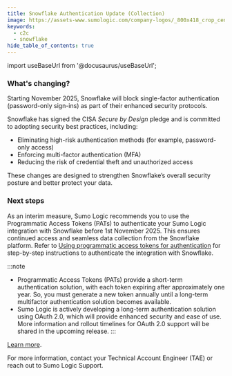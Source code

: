 ```yaml
---
title: Snowflake Authentication Update (Collection)
image: https://assets-www.sumologic.com/company-logos/_800x418_crop_center-center_82_none/SumoLogic_Preview_600x600.jpg?mtime=1617040082
keywords:
  - c2c
  - snowflake
hide_table_of_contents: true    
---
```


import useBaseUrl from '@docusaurus/useBaseUrl';

### What's changing?

Starting November 2025, Snowflake will block single-factor authentication (password-only sign-ins) as part of their enhanced security protocols.

Snowflake has signed the CISA *Secure by Design* pledge and is committed to adopting security best practices, including:
- Eliminating high-risk authentication methods (for example, password-only access)
- Enforcing multi-factor authentication (MFA)
- Reducing the risk of credential theft and unauthorized access

These changes are designed to strengthen Snowflake’s overall security posture and better protect your data.

### Next steps

As an interim measure, Sumo Logic recommends you to use the Programmatic Access Tokens (PATs) to authenticate your Sumo Logic integration with Snowflake before 1st November 2025. This ensures continued access and seamless data collection from the Snowflake platform.
Refer to [Using programmatic access tokens for authentication](https://docs.snowflake.com/en/user-guide/programmatic-access-tokens) for step-by-step instructions to authenticate the integration with Snowflake.

:::note
- Programmatic Access Tokens (PATs) provide a short-term authentication solution, with each token expiring after approximately one year. So, you must generate a new token annually until a long-term multifactor authentication solution becomes available.
- Sumo Logic is actively developing a long-term authentication solution using OAuth 2.0, which will provide enhanced security and ease of use. More information and rollout timelines for OAuth 2.0 support will be shared in the upcoming release.
:::

[Learn more](/docs/send-data/hosted-collectors/cloud-to-cloud-integration-framework/snowflake-logs-source/#vendor-configuration).

For more information, contact your Technical Account Engineer (TAE) or reach out to Sumo Logic Support.